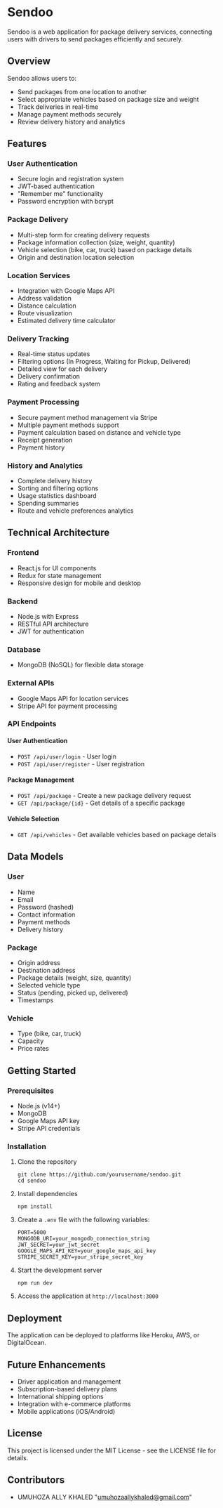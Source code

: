 # Sendoo

Sendoo is a web application for package delivery services, connecting users with drivers to send packages efficiently and securely.

## Overview

Sendoo allows users to:
- Send packages from one location to another
- Select appropriate vehicles based on package size and weight
- Track deliveries in real-time
- Manage payment methods securely
- Review delivery history and analytics

## Features

### User Authentication
- Secure login and registration system
- JWT-based authentication
- "Remember me" functionality
- Password encryption with bcrypt

### Package Delivery
- Multi-step form for creating delivery requests
- Package information collection (size, weight, quantity)
- Vehicle selection (bike, car, truck) based on package details
- Origin and destination location selection

### Location Services
- Integration with Google Maps API
- Address validation
- Distance calculation
- Route visualization
- Estimated delivery time calculator

### Delivery Tracking
- Real-time status updates
- Filtering options (In Progress, Waiting for Pickup, Delivered)
- Detailed view for each delivery
- Delivery confirmation
- Rating and feedback system

### Payment Processing
- Secure payment method management via Stripe
- Multiple payment methods support
- Payment calculation based on distance and vehicle type
- Receipt generation
- Payment history

### History and Analytics
- Complete delivery history
- Sorting and filtering options
- Usage statistics dashboard
- Spending summaries
- Route and vehicle preferences analytics

## Technical Architecture

### Frontend
- React.js for UI components
- Redux for state management
- Responsive design for mobile and desktop

### Backend
- Node.js with Express
- RESTful API architecture
- JWT for authentication

### Database
- MongoDB (NoSQL) for flexible data storage

### External APIs
- Google Maps API for location services
- Stripe API for payment processing

### API Endpoints

#### User Authentication
- `POST /api/user/login` - User login
- `POST /api/user/register` - User registration

#### Package Management
- `POST /api/package` - Create a new package delivery request
- `GET /api/package/{id}` - Get details of a specific package

#### Vehicle Selection
- `GET /api/vehicles` - Get available vehicles based on package details

## Data Models

### User
- Name
- Email
- Password (hashed)
- Contact information
- Payment methods
- Delivery history

### Package
- Origin address
- Destination address
- Package details (weight, size, quantity)
- Selected vehicle type
- Status (pending, picked up, delivered)
- Timestamps

### Vehicle
- Type (bike, car, truck)
- Capacity
- Price rates

## Getting Started

### Prerequisites
- Node.js (v14+)
- MongoDB
- Google Maps API key
- Stripe API credentials

### Installation
1. Clone the repository
   ```
   git clone https://github.com/yourusername/sendoo.git
   cd sendoo
   ```

2. Install dependencies
   ```
   npm install
   ```

3. Create a `.env` file with the following variables:
   ```
   PORT=5000
   MONGODB_URI=your_mongodb_connection_string
   JWT_SECRET=your_jwt_secret
   GOOGLE_MAPS_API_KEY=your_google_maps_api_key
   STRIPE_SECRET_KEY=your_stripe_secret_key
   ```

4. Start the development server
   ```
   npm run dev
   ```

5. Access the application at `http://localhost:3000`

## Deployment

The application can be deployed to platforms like Heroku, AWS, or DigitalOcean.

## Future Enhancements
- Driver application and management
- Subscription-based delivery plans
- International shipping options
- Integration with e-commerce platforms
- Mobile applications (iOS/Android)

## License
This project is licensed under the MIT License - see the LICENSE file for details.

## Contributors
- UMUHOZA ALLY KHALED "umuhozaallykhaled@gmail.com"
